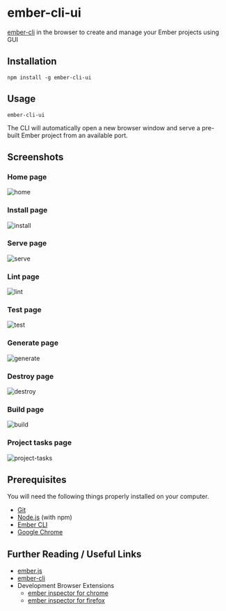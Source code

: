 # ember-cli-ui

[ember-cli](https://cli.emberjs.com/release/) in the browser to create and manage your
Ember projects using GUI

## Installation

```
npm install -g ember-cli-ui
```

## Usage

```
ember-cli-ui
```

The CLI will automatically open a new browser window and serve a pre-built Ember project from an available port.

## Screenshots
### Home page
![home](screenshots/home.png)

### Install page
![install](screenshots/install.png)

### Serve page
![serve](screenshots/serve.png)

### Lint page
![lint](screenshots/lint.png)

### Test page
![test](screenshots/test.png)

### Generate page
![generate](screenshots/generate.png)

### Destroy page
![destroy](screenshots/destroy.png)

### Build page
![build](screenshots/build.png)

### Project tasks page
![project-tasks](screenshots/project-tasks.png)

## Prerequisites

You will need the following things properly installed on your computer.

* [Git](https://git-scm.com/)
* [Node.js](https://nodejs.org/) (with npm)
* [Ember CLI](https://ember-cli.com/)
* [Google Chrome](https://google.com/chrome/)

## Further Reading / Useful Links

* [ember.js](https://emberjs.com/)
* [ember-cli](https://ember-cli.com/)
* Development Browser Extensions
  * [ember inspector for chrome](https://chrome.google.com/webstore/detail/ember-inspector/bmdblncegkenkacieihfhpjfppoconhi)
  * [ember inspector for firefox](https://addons.mozilla.org/en-US/firefox/addon/ember-inspector/)
